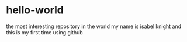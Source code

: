# hello-world
the most interesting repository in the world
my name is isabel knight and this is my first time using github
